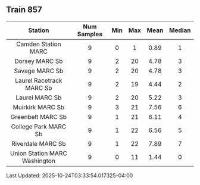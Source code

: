 ## Train 857

| Station | Num Samples | Min | Max | Mean | Median |
| :-----: | :---------: | :-: | :-: | :--: | :----: |
| Camden Station MARC | 9 | 0 | 1 | 0.89 | 1 |
| Dorsey MARC Sb | 9 | 2 | 20 | 4.78 | 3 |
| Savage MARC Sb | 9 | 2 | 20 | 4.78 | 3 |
| Laurel Racetrack MARC Sb | 9 | 2 | 19 | 4.44 | 2 |
| Laurel MARC Sb | 9 | 2 | 20 | 5.22 | 3 |
| Muirkirk MARC Sb | 9 | 3 | 21 | 7.56 | 6 |
| Greenbelt MARC Sb | 9 | 1 | 21 | 6.11 | 4 |
| College Park MARC Sb | 9 | 1 | 22 | 6.56 | 5 |
| Riverdale MARC Sb | 9 | 1 | 22 | 7.89 | 7 |
| Union Station MARC Washington | 9 | 0 | 11 | 1.44 | 0 |


Last Updated: 2025-10-24T03:33:54.017325-04:00